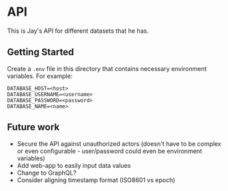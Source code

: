 # API

This is Jay's API for different datasets that he has.

## Getting Started

Create a `.env` file in this directory that contains necessary environment variables. For example:

```
DATABASE_HOST=<host>
DATABASE_USERNAME=<username>
DATABASE_PASSWORD=<password>
DATABASE_NAME=<name>
```

## Future work

- Secure the API against unauthorized actors (doesn't have to be complex or even configurable - user/password could even be environment variables)
- Add web-app to easily input data values
- Change to GraphQL?
- Consider aligning timestamp format (ISO8601 vs epoch)